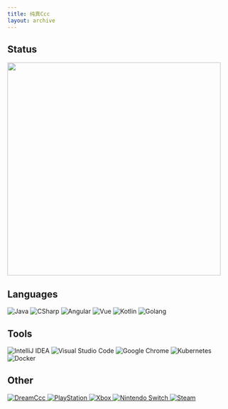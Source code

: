 ```yaml
---
title: 纯真Ccc
layout: archive
---
```



## Status
<img width="480px" src="https://github-readme-stats-one-bice.vercel.app/api?username=daizc311&theme=swift&show_icons=true&include_all_commits=true&count_private=true&role=OWNER,ORGANIZATION_MEMBER">

## Languages

<div class="img-box">
  <img alt="Java" src="https://img.shields.io/badge/-Java-red?style=for-the-badge&logo=java&logoColor=white" />
  <img alt="CSharp" src="https://img.shields.io/badge/-CSharp-189F1F?style=for-the-badge&logo=csharp&logoColor=white" />
  <img alt="Angular" src="https://img.shields.io/badge/-Angular-DD0031?style=for-the-badge&logo=Angular&logoColor=white" />
  <img alt="Vue" src="https://img.shields.io/badge/-Vue.js-4fc08d?style=for-the-badge&logo=vue.js&logoColor=white" />
  <img alt="Kotlin" src="https://img.shields.io/badge/-Kotlin-7F52FF?style=for-the-badge&logo=Kotlin&logoColor=white" />
  <img alt="Golang" src="https://img.shields.io/badge/-Golang-00ADD8?style=for-the-badge&logo=Go&logoColor=white" />
</div>

## Tools
<div class="img-box">  
  <img alt="IntelliJ IDEA" src="https://img.shields.io/badge/-IntelliJ IDEA-000000?style=for-the-badge&logo=IntelliJ IDEA&logoColor=white" />
  <img alt="Visual Studio Code" src="https://img.shields.io/badge/-Visual Studio Code-007ACC?style=for-the-badge&logo=Visual%20Studio%20Code&logoColor=white" />
  <img alt="Google Chrome" src="https://img.shields.io/badge/-Google Chrome-999999?style=for-the-badge&logo=Google Chrome&logoColor=white" />
  <img alt="Kubernetes" src="https://img.shields.io/badge/-Kubernetes-326CE5?style=for-the-badge&logo=Kubernetes&logoColor=white" />
  <img alt="Docker" src="https://img.shields.io/badge/-Docker-2496ED?style=for-the-badge&logo=Docker&logoColor=white" />
</div>

## Other
<div class="img-box">  
  <a href="https://daizc311.github.io/">
    <img alt="DreamCcc" src="https://img.shields.io/badge/Hexo-DreamCcc-000?style=for-the-badge&logo=Hexo&logoColor=white&labelColor=0E83CD&color=555" />
  </a>
  <a href="https://psnine.com/psnid/dream_light_ccc/">
    <img alt="PlayStation" src="https://img.shields.io/badge/PlayStation-Dream_Light_Ccc-000?style=for-the-badge&logo=PlayStation&logoColor=white&labelColor=003791&color=555" />
  </a>
  <a href="https://account.xbox.com/zh-cn/profile?gamertag=ArchSquash36540">
    <img alt="Xbox" src="https://img.shields.io/badge/Xbox-DreamCcc_6416-000?style=for-the-badge&logo=Xbox&logoColor=white&labelColor=107C10&color=555" />
  </a>
  <a href="https://accounts.nintendo.com/">
    <img alt="Nintendo Switch" src="https://img.shields.io/badge/Nintendo Switch-Dream_Light_Ccc-000?style=for-the-badge&logo=Nintendo Switch&logoColor=white&labelColor=E60012&color=555" />
  </a>
  <a href="https://steamcommunity.com/id/daizc311">
    <img alt="Steam" src="https://img.shields.io/badge/Steam-Daizc311-000?style=for-the-badge&logo=Steam&logoColor=white&logoColor=white&labelColor=000&color=555" />
  </a>
</div>

<!-- md为啥不能用？ -->
<!-- ![PlayStation 4](https://img.shields.io/badge/-PlayStation 4-003791?style=for-the-badge&logo=PlayStation 4&logoColor=white) -->
<!-- ![PlayStation Vita](https://img.shields.io/badge/-PlayStation Vita-107C10?style=for-the-badge&logo=PlayStation Vita&logoColor=white) -->





